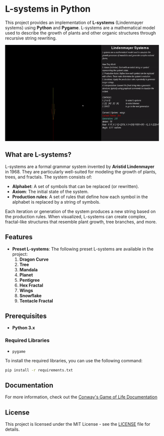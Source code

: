 # L-systems in Python

This project provides an implementation of **L-systems** (Lindenmayer systems) using **Python** and **Pygame**. L-systems are a mathematical model used to describe the growth of plants and other organic structures through recursive string rewriting.

![Demo](/assets/demo.gif)

## What are L-systems?

L-systems are a formal grammar system invented by **Aristid Lindenmayer** in 1968. They are particularly well-suited for modeling the growth of plants, trees, and fractals. The system consists of:

- **Alphabet**: A set of symbols that can be replaced (or rewritten).
- **Axiom**: The initial state of the system.
- **Production rules**: A set of rules that define how each symbol in the alphabet is replaced by a string of symbols.

Each iteration or generation of the system produces a new string based on the production rules. When visualized, L-systems can create complex, fractal-like structures that resemble plant growth, tree branches, and more.

## Features

- **Preset L-systems**: The following preset L-systems are available in the project:
    1. **Dragon Curve**
    2. **Tree**
    3. **Mandala**
    4. **Planet**
    5. **Pentigree**
    6. **Hex Fractal**
    7. **Wings**
    8. **Snowflake**
    9. **Tentacle Fractal**

## Prerequisites

- **Python 3.x**

### Required Libraries

- `pygame`

To install the required libraries, you can use the following command:

```bash
pip install -r requirements.txt
```

## Documentation

For more information, check out the [Conway's Game of Life Documentation](/assets/LSystems.md)

## License

This project is licensed under the MIT License - see the [LICENSE](/LICENSE) file for details.
